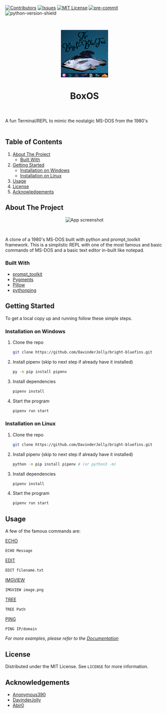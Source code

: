 <!-- SHIELDS -->

[![Contributors][contributors-shield]][contributors-url]
[![Issues][issues-shield]][issues-url]
[![MIT License][license-shield]][license-url]
[![pre-commit][pre-commit-shield]][pre-commit-url]
![python-version-shield]

<!-- PROJECT LOGO -->
<br>
<p align="center">
  <a href="https://github.com/DavinderJolly/bright-bluefins">
    <img src="docs/images/logo.png" alt="Logo" width="150" height="150">
  </a>
  <h1 align="center">BoxOS</h1>
  <br>
  <br>
  A fun Terminal/REPL to mimic the nostalgic MS-DOS from the 1980's
  <br>
  <br>
</p>

<!-- TABLE OF CONTENTS -->

## Table of Contents

1. [About The Project](#about-the-project)
   - [Built With](#built-with)
1. [Getting Started](#getting-started)
   - [Installation on Windows](#Installation-on-Windows)
   - [Installation on Linux](#Installation-on-Linux)
1. [Usage](#usage)
1. [License](#license)
1. [Acknowledgements](#acknowledgements)

<!-- ABOUT THE PROJECT -->

## About The Project

<p align="center">
    <img src="screenshot-url" alt="App screenshot">
</p> <br>

A clone of a 1980's MS-DOS built with python and prompt_toolkit framework.
This is a simplistic REPL with one of the most famous and basic commands of MS-DOS
and a basic text editor in-built like notepad.

### Built With

- [prompt_toolkit](https://pypi.org/project/prompt-toolkit/)
- [Pygments](https://pypi.org/project/Pygments/)
- [Pillow](https://pypi.org/project/Pillow/)
- [pythonping](https://pypi.org/project/pythonping/)

<!-- GETTING STARTED -->

## Getting Started

To get a local copy up and running follow these simple steps.

### Installation on Windows

1. Clone the repo
   ```sh
   git clone https://github.com/DavinderJolly/bright-bluefins.git
   ```
1. Install pipenv (skip to next step if already have it installed)

   ```sh
   py -m pip install pipenv
   ```

1. Install dependencies

   ```sh
   pipenv install
   ```

1. Start the program
   ```sh
   pipenv run start
   ```

### Installation on Linux

1. Clone the repo

   ```sh
   git clone https://github.com/DavinderJolly/bright-bluefins.git
   ```

1. Install pipenv (skip to next step if already have it installed)

   ```sh
   python -m pip install pipenv # (or python3 -m)
   ```

1. Install dependencies

   ```sh
   pipenv install
   ```

1. Start the program
   ```sh
   pipenv run start
   ```
   <!-- USAGE EXAMPLES -->

## Usage

A few of the famous commands are:

[ECHO](/docs/ShellCommands.md#echo)
```sh
ECHO Message
```
[EDIT](/docs/ShellCommands.md#edit)
```sh
EDIT filename.txt
```
[IMGVIEW](/docs/ShellCommands.md#imgview)
```sh
IMGVIEW image.png
```
[TREE](/docs/ShellCommands.md#tree)
```sh
TREE Path
```
[PING](/docs/ShellCommands.md#ping)
```sh
PING IP/domain
```

_For more examples, please refer to the [Documentation](https://example.com)_

<!-- LICENSE -->

## License

Distributed under the MIT License. See `LICENSE` for more information.

<!-- ACKNOWLEDGEMENTS -->

## Acknowledgements

- [Anonymous390](https://github.com/Anonymous390)
- [DavinderJolly](https://github.com/DavinderJolly)
- [Abir0](https://github.com/abir0)

<!-- MARKDOWN LINKS & IMAGES -->
<!-- https://www.markdownguide.org/basic-syntax/#reference-style-links -->

[contributors-url]: https://github.com/DavinderJolly/bright-bluefins/graphs/contributors
[contributors-shield]: https://img.shields.io/github/contributors/DavinderJolly/bright-bluefins?style=flat
[issues-url]: https://github.com/DavinderJolly/bright-bluefins/issues
[issues-shield]: https://img.shields.io/github/issues/DavinderJolly/bright-bluefins?style=flat
[license-url]: https://github.com/DavinderJolly/bright-bluefins/blob/master/LICENSE.txt
[license-shield]: https://img.shields.io/github/license/DavinderJolly/bright-bluefins?style-flat
[pre-commit-url]: https://github.com/pre-commit/pre-commit
[pre-commit-shield]: https://img.shields.io/badge/pre--commit-enabled-brightgreen?logo=pre-commit&logoColor=white
[python-version-shield]: https://img.shields.io/github/pipenv/locked/python-version/DavinderJolly/Bright-Bluefins
